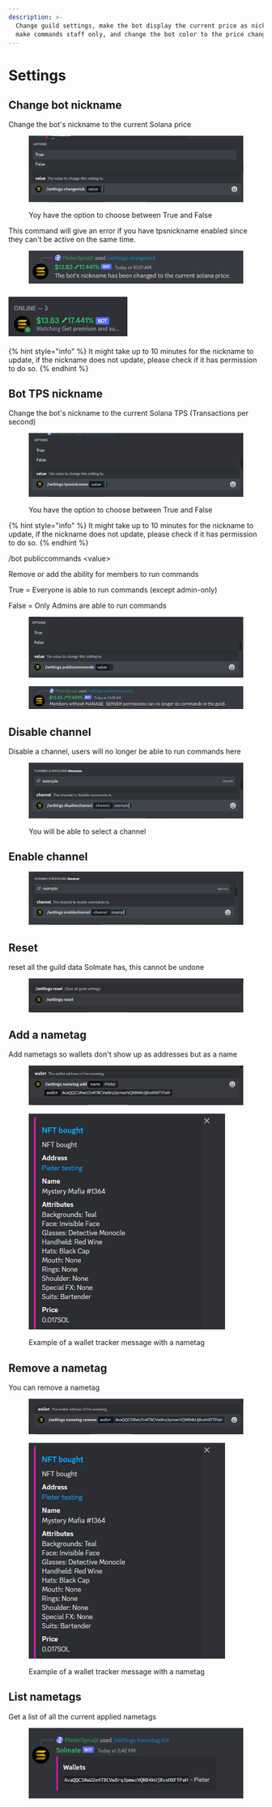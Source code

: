 ```yaml
---
description: >-
  Change guild settings, make the bot display the current price as nickname,
  make commands staff only, and change the bot color to the price change.
---
```


# Settings

## Change bot nickname

Change the bot's nickname to the current Solana price

<figure><img src="../.gitbook/assets/image (19) (1).png" alt=""><figcaption><p>Yoy have the option to choose between True and False</p></figcaption></figure>

This command will give an error if you have tpsnickname enabled since they can't be active on the same time.

<figure><img src="../.gitbook/assets/image (23) (1).png" alt=""><figcaption></figcaption></figure>

### ![](<../.gitbook/assets/image (18) (1).png>)

{% hint style="info" %}
It might take up to 10 minutes for the nickname to update, if the nickname does not update, please check if it has permission to do so.
{% endhint %}

## Bot TPS nickname

Change the bot's nickname to the current Solana TPS (Transactions per second)

<figure><img src="../.gitbook/assets/image (22).png" alt=""><figcaption><p>You have the option to choose between True and False</p></figcaption></figure>

{% hint style="info" %}
It might take up to 10 minutes for the nickname to update, if the nickname does not update, please check if it has permission to do so.
{% endhint %}

/bot publiccommands \<value>

Remove or add the ability for members to run commands

True = Everyone is able to run commands (except admin-only)

False = Only Admins are able to run commands

<figure><img src="../.gitbook/assets/image (5) (1).png" alt=""><figcaption></figcaption></figure>

<figure><img src="../.gitbook/assets/image (8) (1).png" alt=""><figcaption></figcaption></figure>

## Disable channel

Disable a channel, users will no longer be able to run commands here

<figure><img src="../.gitbook/assets/image (25).png" alt=""><figcaption><p>You will be able to select a channel</p></figcaption></figure>

## Enable channel&#x20;

<figure><img src="../.gitbook/assets/image (9) (1).png" alt=""><figcaption></figcaption></figure>

## Reset

reset all the guild data Solmate has, this cannot be undone

<figure><img src="../.gitbook/assets/image (9).png" alt=""><figcaption></figcaption></figure>

## Add a nametag

Add nametags so wallets don't show up as addresses but as a name

<figure><img src="../.gitbook/assets/image (1) (4).png" alt=""><figcaption></figcaption></figure>

<figure><img src="../.gitbook/assets/image (13) (3).png" alt=""><figcaption><p>Example of a wallet tracker message with a nametag</p></figcaption></figure>

## Remove a nametag

You can remove a nametag

<figure><img src="../.gitbook/assets/image (5) (3) (1).png" alt=""><figcaption></figcaption></figure>

<figure><img src="../.gitbook/assets/image (15).png" alt=""><figcaption><p>Example of a wallet tracker message with a nametag</p></figcaption></figure>

## List nametags

Get a list of all the current applied nametags

<figure><img src="../.gitbook/assets/image (11).png" alt=""><figcaption></figcaption></figure>
